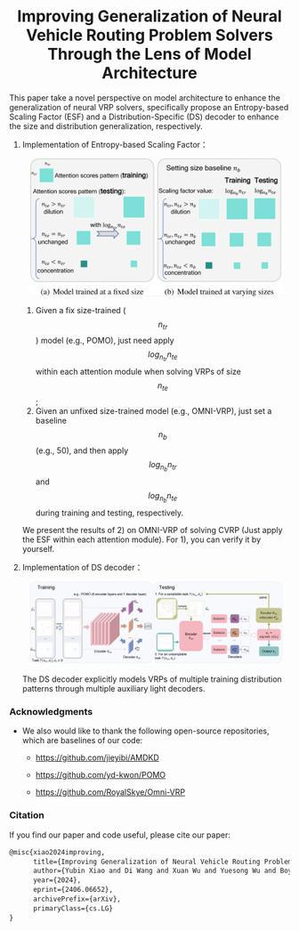 <h1 align="center"> Improving Generalization of Neural Vehicle Routing Problem Solvers Through the Lens of Model Architecture </h1>

This paper take a novel perspective on model architecture to enhance the generalization of neural VRP solvers, specifically propose an Entropy-based Scaling Factor (ESF) and a Distribution-Specific (DS) decoder to enhance the size and distribution generalization, respectively.

1. Implementation of Entropy-based Scaling Factor：
   <p align="center"><img src="./imgs/ESF.jpg" width=95%></p>
   
   1) Given a fix size-trained ($$n_{tr}$$) model (e.g., POMO), just need apply $$log_{n_{tr}}n_{te}$$ within each attention module when solving VRPs of size $$n_{te}$$;
   2) Given an unfixed size-trained model (e.g., OMNI-VRP), just set a baseline $$n_{b}$$ (e.g., 50), and then apply $$log_{n_{b}}n_{tr}$$ and $$log_{n_{b}}n_{te}$$ during training and testing, respectively.


   We present the results of 2) on OMNI-VRP of solving CVRP (Just apply the ESF within each attention module).
   For 1), you can verify it by yourself.

3. Implementation of DS decoder：
   <p align="center"><img src="./imgs/DS.jpg" width=95%></p>
   The DS decoder explicitly models VRPs of multiple training distribution patterns through multiple auxiliary light decoders.


### Acknowledgments

* We also would like to thank the following open-source repositories, which are baselines of our code:

  * https://github.com/jieyibi/AMDKD

  * https://github.com/yd-kwon/POMO

  * https://github.com/RoyalSkye/Omni-VRP


### Citation

If you find our paper and code useful, please cite our paper:

```tex
@misc{xiao2024improving,
      title={Improving Generalization of Neural Vehicle Routing Problem Solvers Through the Lens of Model Architecture}, 
      author={Yubin Xiao and Di Wang and Xuan Wu and Yuesong Wu and Boyang Li and Wei Du and Liupu Wang and You Zhou},
      year={2024},
      eprint={2406.06652},
      archivePrefix={arXiv},
      primaryClass={cs.LG}
}
```
